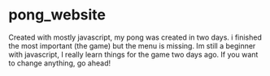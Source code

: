 # pong_website

Created with mostly javascript, my pong was created in two days. i finished the most important (the game) but the menu is missing.
Im still a beginner with javascript, I really learn things for the game two days ago.
If you want to change anything, go ahead!

